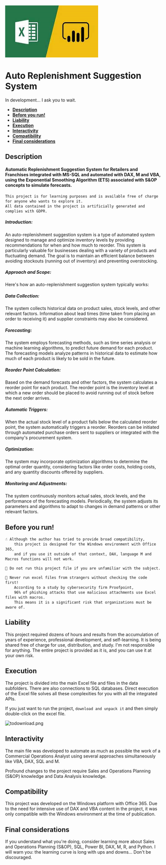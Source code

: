 ![logo.png](README/logo.png)
# Auto Replenishment Suggestion System
In development... I ask you to wait.

  - [**Description**](#description)
  - [**Before you run!**](#before-you-run)
  - [**Liability**](#liability)
  - [**Execution**](#execution)
  - [**Interactivity**](#interactivity)
  - [**Compatibility**](#compatibility)
  - [**Final considerations**](#final-considerations)


## **Description**


#### Automatic Replenishment Suggestion System for Retailers and Franchises integrated with MS-SQL and automated with DAX, M and VBA, using the Exponential Smoothing Algorithm (ETS) associated with S&OP concepts to simulate forecasts.

```
This project is for learning purposes and is available free of charge for anyone who wants to explore it.
All data contained in the project is artificially generated and complies with GDPR.
```

##### Introduction:

An auto-replenishment suggestion system is a type of automated system designed to manage and optimize inventory levels by providing recommendations for when and how much to reorder. This system is particularly valuable for businesses dealing with a variety of products and fluctuating demand. The goal is to maintain an efficient balance between avoiding stockouts (running out of inventory) and preventing overstocking.

##### Approach and Scope:

Here's how an auto-replenishment suggestion system typically works:

##### Data Collection:

The system collects historical data on product sales, stock levels, and other relevant factors.
Information about lead times (time taken from placing an order to receiving it) and supplier constraints may also be considered.

##### Forecasting:

The system employs forecasting methods, such as time series analysis or machine learning algorithms, to predict future demand for each product.
The forecasting models analyze patterns in historical data to estimate how much of each product is likely to be sold in the future.

##### Reorder Point Calculation:

Based on the demand forecasts and other factors, the system calculates a reorder point for each product.
The reorder point is the inventory level at which a new order should be placed to avoid running out of stock before the next order arrives.

##### Automatic Triggers:

When the actual stock level of a product falls below the calculated reorder point, the system automatically triggers a reorder.
Reorders can be initiated through automated purchase orders sent to suppliers or integrated with the company's procurement system.

##### Optimization:

The system may incorporate optimization algorithms to determine the optimal order quantity, considering factors like order costs, holding costs, and any quantity discounts offered by suppliers.

##### Monitoring and Adjustments:

The system continuously monitors actual sales, stock levels, and the performance of the forecasting models.
Periodically, the system adjusts its parameters and algorithms to adapt to changes in demand patterns or other relevant factors.


## **Before you run!**

```
☝ Although the author has tried to provide broad compatibility,
    this project is designed for the Windows environment with Office 365,
    and if you use it outside of that context, DAX, language M and Macros functions will not work.
```

```
🚫 Do not run this project file if you are unfamiliar with the subject.
```

```
🚫 Never run excel files from strangers without checking the code first!
    According to a study by cybersecurity firm Proofpoint,
    96% of phishing attacks that use malicious attachments use Excel files with macros.
    This means it is a significant risk that organizations must be aware of.
```

## **Liability**

This project required dozens of hours and results from the accumulation of years of experience, professional development, and self-learning. It is being shared free of charge for use, distribution, and study. I'm not responsible for anything. The entire project is provided as it is, and you can use it at your own risk.

## **Execution**

The project is divided into the main Excel file and files in the data subfolders. There are also connections to SQL databases. Direct execution of the Excel file solves all these complexities for you with all the integrated APIs.

If you just want to run the project, `download and unpack it` and then simply double-click on the excel file.

![todownload.png](README/todownload.png)


## **Interactivity**

The main file was developed to automate as much as possible the work of a Commercial Operations Analyst using several approaches simultaneously like VBA, DAX, SQL and M.

Profound changes to the project require Sales and Operations Planning (S&OP) knowledge and Data Analysis knowledge.


## **Compatibility**

This project was developed on the Windows platform with Office 365. Due to the need for intensive use of DAX and VBA content in the project, it was only compatible with the Windows environment at the time of publication.


## **Final considerations**

If you understand what you're doing, consider learning more about Sales and Operations Planning (S&OP), SQL, Power BI, DAX, M, R, and Python. I will warn you: the learning curve is long with ups and downs... Don't be discouraged.